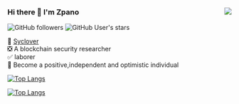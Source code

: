 ### Hi there  👋 I'm Zpano<img align="right" src="https://github-readme-stats.vercel.app/api?username=zpano&show_icons=true&theme=radical">


![GitHub followers](https://img.shields.io/github/followers/zpano?style=social)   ![GitHub User's stars](https://img.shields.io/github/stars/zpano?style=social)

:ship: [Syclover](https://www.sycsec.com/)  
:negative_squared_cross_mark: A blockchain security researcher  
:white_check_mark: laborer  
:dart: Become a positive,independent and optimistic individual  

   


[![Top Langs](https://github-readme-stats.vercel.app/api/top-langs/?username=zpano&layout=compact&hide=javascript,html,CSS)](https://github.com/zpano)


[![Top Langs](https://profile-counter.glitch.me/zpano/count.svg)](https://github.com/zpano)

